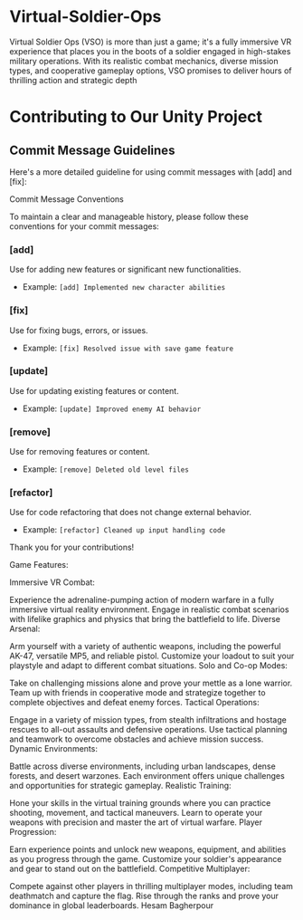 # Virtual-Soldier-Ops
Virtual Soldier Ops (VSO) is more than just a game; it's a fully immersive VR experience that places you in the boots of a soldier engaged in high-stakes military operations. With its realistic combat mechanics, diverse mission types, and cooperative gameplay options, VSO promises to deliver hours of thrilling action and strategic depth


# Contributing to Our Unity Project

## Commit Message Guidelines

Here's a more detailed guideline for using commit messages with [add] and [fix]:

Commit Message Conventions

To maintain a clear and manageable history, please follow these conventions for your commit messages:

### [add]
Use for adding new features or significant new functionalities.
- Example: `[add] Implemented new character abilities`

### [fix]
Use for fixing bugs, errors, or issues.
- Example: `[fix] Resolved issue with save game feature`

### [update]
Use for updating existing features or content.
- Example: `[update] Improved enemy AI behavior`

### [remove]
Use for removing features or content.
- Example: `[remove] Deleted old level files`

### [refactor]
Use for code refactoring that does not change external behavior.
- Example: `[refactor] Cleaned up input handling code`

Thank you for your contributions! 




Game Features:

Immersive VR Combat:

Experience the adrenaline-pumping action of modern warfare in a fully immersive virtual reality environment.
Engage in realistic combat scenarios with lifelike graphics and physics that bring the battlefield to life.
Diverse Arsenal:

Arm yourself with a variety of authentic weapons, including the powerful AK-47, versatile MP5, and reliable pistol.
Customize your loadout to suit your playstyle and adapt to different combat situations.
Solo and Co-op Modes:

Take on challenging missions alone and prove your mettle as a lone warrior.
Team up with friends in cooperative mode and strategize together to complete objectives and defeat enemy forces.
Tactical Operations:

Engage in a variety of mission types, from stealth infiltrations and hostage rescues to all-out assaults and defensive operations.
Use tactical planning and teamwork to overcome obstacles and achieve mission success.
Dynamic Environments:

Battle across diverse environments, including urban landscapes, dense forests, and desert warzones.
Each environment offers unique challenges and opportunities for strategic gameplay.
Realistic Training:

Hone your skills in the virtual training grounds where you can practice shooting, movement, and tactical maneuvers.
Learn to operate your weapons with precision and master the art of virtual warfare.
Player Progression:

Earn experience points and unlock new weapons, equipment, and abilities as you progress through the game.
Customize your soldier's appearance and gear to stand out on the battlefield.
Competitive Multiplayer:

Compete against other players in thrilling multiplayer modes, including team deathmatch and capture the flag.
Rise through the ranks and prove your dominance in global leaderboards.
Hesam Bagherpour 
